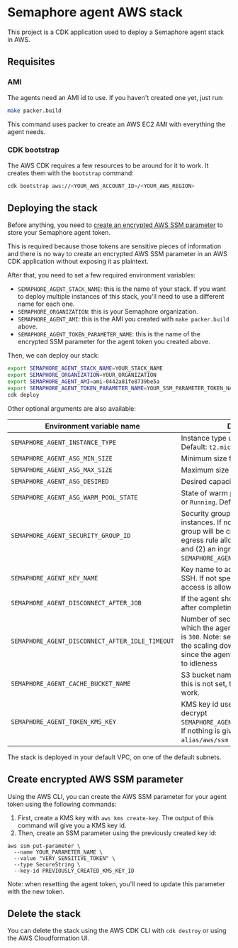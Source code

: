 # Semaphore agent AWS stack

This project is a CDK application used to deploy a Semaphore agent stack in AWS.

## Requisites

### AMI

The agents need an AMI id to use. If you haven't created one yet, just run:

```bash
make packer.build
```

This command uses packer to create an AWS EC2 AMI with everything the agent needs.

### CDK bootstrap

The AWS CDK requires a few resources to be around for it to work. It creates them with the `bootstrap` command:

```bash
cdk bootstrap aws://<YOUR_AWS_ACCOUNT_ID>/<YOUR_AWS_REGION>
```

## Deploying the stack

Before anything, you need to [create an encrypted AWS SSM parameter](#create-encrypted-aws-ssm-parameter) to store your Semaphore agent token.

This is required because those tokens are sensitive pieces of information and there is no way to create an encrypted AWS SSM parameter in an AWS CDK application without exposing it as plaintext.

After that, you need to set a few required environment variables:
- `SEMAPHORE_AGENT_STACK_NAME`: this is the name of your stack. If you want to deploy multiple instances of this stack, you'll need to use a different name for each one.
- `SEMAPHORE_ORGANIZATION`: this is your Semaphore organization.
- `SEMAPHORE_AGENT_AMI`: this is the AMI you created with `make packer.build` above.
- `SEMAPHORE_AGENT_TOKEN_PARAMETER_NAME`: this is the name of the encrypted SSM parameter for the agent token you created above.

Then, we can deploy our stack:

```bash
export SEMAPHORE_AGENT_STACK_NAME=YOUR_STACK_NAME
export SEMAPHORE_ORGANIZATION=YOUR_ORGANIZATION
export SEMAPHORE_AGENT_AMI=ami-0442a81fe8739be5a
export SEMAPHORE_AGENT_TOKEN_PARAMETER_NAME=YOUR_SSM_PARAMETER_TOKEN_NAME
cdk deploy
```

Other optional arguments are also available:

| Environment variable name                       | Description |
|-------------------------------------------------|-------------|
| `SEMAPHORE_AGENT_INSTANCE_TYPE`                 | Instance type used for the agents. Default: `t2.micro` |
| `SEMAPHORE_AGENT_ASG_MIN_SIZE`                  | Minimum size for the asg. Default: `0` |
| `SEMAPHORE_AGENT_ASG_MAX_SIZE`                  | Maximum size for the asg. Default: `1` |
| `SEMAPHORE_AGENT_ASG_DESIRED`                   | Desired capacity for the asg. Default: `1` |
| `SEMAPHORE_AGENT_ASG_WARM_POOL_STATE`           | State of warm pool instances: `Stopped` or `Running`. Default: `Stopped` |
| `SEMAPHORE_AGENT_SECURITY_GROUP_ID`             | Security group id to use for agent instances. If not specified, a security group will be created with (1) an egress rule allowing all outbound traffic and (2) an ingress rule for SSH, if `SEMAPHORE_AGENT_KEY_NAME` is specified |
| `SEMAPHORE_AGENT_KEY_NAME`                      | Key name to access agents through SSH. If not specified, no SSH inbound access is allowed |
| `SEMAPHORE_AGENT_DISCONNECT_AFTER_JOB`          | If the agent should shutdown or not after completing a job. Default is `true` |
| `SEMAPHORE_AGENT_DISCONNECT_AFTER_IDLE_TIMEOUT` | Number of seconds of idleness after which the agent will shutdown. Default is `300`. Note: setting this to 0 will disable the scaling down behavior of the stack, since the agents won't shutdown due to idleness |
| `SEMAPHORE_AGENT_CACHE_BUCKET_NAME`             | S3 bucket name to use for caching. If this is not set, the cache CLI won't work. |
| `SEMAPHORE_AGENT_TOKEN_KMS_KEY`                 | KMS key id used to encrypt and decrypt `SEMAPHORE_AGENT_TOKEN_PARAMETER_NAME`. If nothing is given, the default `alias/aws/ssm` key is assumed. |

The stack is deployed in your default VPC, on one of the default subnets.

## Create encrypted AWS SSM parameter

Using the AWS CLI, you can create the AWS SSM parameter for your agent token using the following commands:

1. First, create a KMS key with `aws kms create-key`. The output of this command will give you a KMS key id.
2. Then, create an SSM parameter using the previously created key id:

```
aws ssm put-parameter \
  --name YOUR_PARAMETER_NAME \
  --value "VERY_SENSITIVE_TOKEN" \
  --type SecureString \
  --key-id PREVIOUSLY_CREATED_KMS_KEY_ID
```

Note: when resetting the agent token, you'll need to update this parameter with the new token.

## Delete the stack

You can delete the stack using the AWS CDK CLI with `cdk destroy` or using the AWS Cloudformation UI.
